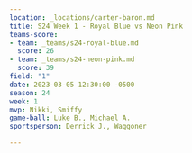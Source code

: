 ```yaml
---
location: _locations/carter-baron.md
title: S24 Week 1 - Royal Blue vs Neon Pink
teams-score:
- team: _teams/s24-royal-blue.md
  score: 26
- team: _teams/s24-neon-pink.md
  score: 39
field: "1"
date: 2023-03-05 12:30:00 -0500
season: 24
week: 1
mvp: Nikki, Smiffy
game-ball: Luke B., Michael A.
sportsperson: Derrick J., Waggoner

---
```

